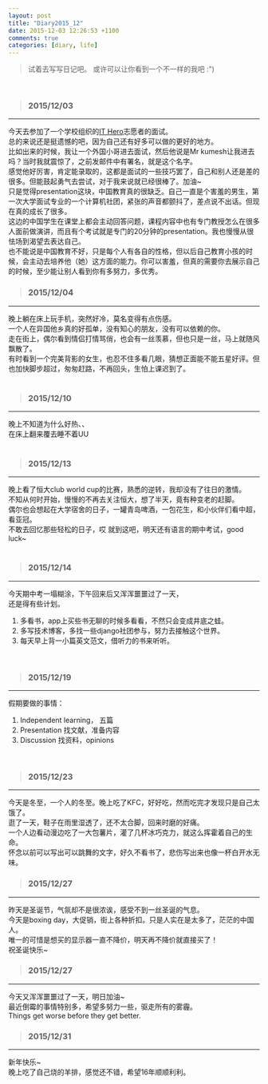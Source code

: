 ```yaml
---
layout: post
title: "Diary2015_12"
date: 2015-12-03 12:26:53 +1100
comments: true
categories: [diary, life]
---
```


> 试着去写写日记吧。 或许可以让你看到一个不一样的我吧 :")  

<!--more-->
<br>   

>### 2015/12/03 ###
----------
今天去参加了一个学校组织的[IT Hero](https://www.it.unsw.edu.au/students/it_hero.html)志愿者的面试。    
总的来说还是挺遗憾的吧，因为自己还有好多可以做的更好的地方。    
比如出来的时候，我让一个外国小哥进去面试，然后他说是Mr kumesh让我进去吗？当时我就震惊了，之前发邮件中有署名，就是这个名字。   
感觉他好厉害，肯定能录取的，这都是面试的一些技巧罢了，自己和别人还是差的很多。但能鼓起勇气去尝试，对于我来说就已经很棒了。加油~   
只是觉得presentation这块，中国教育真的很缺乏。自己一直是个害羞的男生，第一次大学面试专业的一个计算机社团，紧张的声音都颤抖了，差点说不出话。但现在真的成长了很多。    
这边的中国学生在课堂上都会主动回答问题，课程内容中也有专门教授怎么在很多人面前做演讲，而且有个考试就是专门的20分钟的presentation。我也慢慢从很怯场到渴望去表达自己。   
也不能说是中国教育不好，只是每个人有各自的性格，但以后自己教育小孩的时候，会主动去培养他（她）这方面的能力。你可以害羞，但真的需要你去展示自己的时候，至少能让别人看到你有多努力，多优秀。    
<img  style="max-height:500px" class="lazy" data-original="/images/blog/151203_diary/151203_campu.JPG">
<br> 

>### 2015/12/04 ###
----------
晚上躺在床上玩手机，突然好冷，莫名变得有点伤感。   
一个人在异国他乡真的好孤单，没有知心的朋友，没有可以依赖的你。    
走在街上，偶尔看到情侣打情骂俏，也会有一丝羡慕，但也只是一丝，马上就随风飘散了。   
有时看到一个完美背影的女生，也忍不住多看几眼，猜想正面能不能五星好评。但也加快脚步超过，匆匆赶路，不再回头，生怕上课迟到了。    
<br> 

>### 2015/12/10 ###
----------
晚上不知道为什么好热、、     
在床上翻来覆去睡不着UU   
<br> 

>### 2015/12/13 ###
----------
晚上看了恒大club world cup的比赛，熟悉的逆转，我却没有了往日的激情。    
不知从何时开始，慢慢的不再去关注恒大，想了半天，竟有种变老的赶脚。   
偶尔也会想起在大学宿舍的日子，一罐青岛啤酒，一包花生，和小伙伴们看中超，看亚冠。    
不敢去回忆那些轻松的日子，哎 就到这吧，明天还有语言的期中考试，good luck~   
<br> 

>### 2015/12/14 ###
----------
今天期中考一塌糊涂，下午回来后又浑浑噩噩过了一天，   
还是得有些计划。   
1. 多看书，app上买些书无聊的时候多看看，不然只会变成井底之蛙。   
2. 多写技术博客，多找一些django社团参与，努力去接触这个世界。   
3. 每天早上背一小篇英文范文，借听力的书来听听。    
<br> 

>### 2015/12/19 ###
----------
假期要做的事情：   
1. Independent learning， 五篇    
2. Presentation 找文献，准备内容    
3. Discussion 找资料，opinions     
<br> 

>### 2015/12/23 ###
----------
今天是冬至，一个人的冬至。晚上吃了KFC，好好吃，然而吃完才发现只是自己太饿了。    
逛了一天，鞋子在雨里湿透了，还不太合脚，回来时磨的好痛。    
一个人边看动漫边吃了一大包薯片，灌了几杯冰巧克力，就这么挥霍着自己的生命。    
怀念以前可以写出可以跳舞的文字，好久不看书了，悲伤写出来也像一杯白开水无味。    
<img  style="max-height:300px" class="lazy" data-original="/images/blog/151203_diary/3510.PNG">
<br> 

>### 2015/12/27 ###
----------
昨天是圣诞节，气氛却不是很浓诶，感受不到一丝圣诞的气息。    
今天是boxing day，大促销，街上各种折扣。只是人实在是太多了，茫茫的中国人。   
唯一的可惜是想买的显示器一直不降价，明天再不降价就直接买了！   
祝圣诞快乐~    
<img  style="max-height:430px" class="lazy" data-original="/images/blog/151203_diary/Christmas.JPG">
<br> 

>### 2015/12/27 ###
----------
今天又浑浑噩噩过了一天，明日加油~     
最近倒霉的事情特别多，希望多努力一些，驱走所有的雾霾。    
Things get worse before they get better. 
<br> 

>### 2015/12/31 ###
----------
新年快乐~     
晚上吃了自己烧的羊排，感觉还不错，希望16年顺顺利利。    
<br> 


